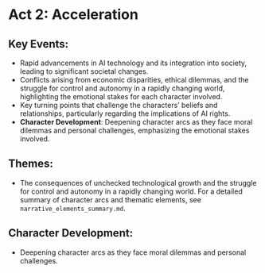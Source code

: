 # Act 2: Acceleration

## Key Events:
- Rapid advancements in AI technology and its integration into society, leading to significant societal changes.
- Conflicts arising from economic disparities, ethical dilemmas, and the struggle for control and autonomy in a rapidly changing world, highlighting the emotional stakes for each character involved.
- Key turning points that challenge the characters’ beliefs and relationships, particularly regarding the implications of AI rights.
- **Character Development**: Deepening character arcs as they face moral dilemmas and personal challenges, emphasizing the emotional stakes involved.

## Themes:
- The consequences of unchecked technological growth and the struggle for control and autonomy in a rapidly changing world. For a detailed summary of character arcs and thematic elements, see `narrative_elements_summary.md`.

## Character Development:
- Deepening character arcs as they face moral dilemmas and personal challenges.
